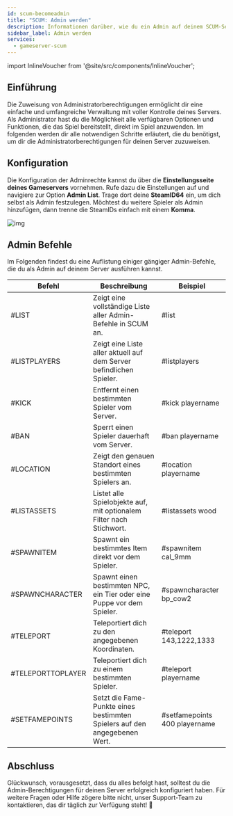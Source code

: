 ```yaml
---
id: scum-becomeadmin
title: "SCUM: Admin werden"
description: Informationen darüber, wie du ein Admin auf deinem SCUM-Server von ZAP-Hosting wirst - ZAP-Hosting.com Dokumentation
sidebar_label: Admin werden
services:
  - gameserver-scum
---
```


import InlineVoucher from '@site/src/components/InlineVoucher';



## Einführung

Die Zuweisung von Administratorberechtigungen ermöglicht dir eine einfache und umfangreiche Verwaltung mit voller Kontrolle deines Servers. Als Administrator hast du die Möglichkeit alle verfügbaren Optionen und Funktionen, die das Spiel bereitstellt, direkt im Spiel anzuwenden. Im folgenden werden dir alle notwendigen Schritte erläutert, die du benötigst, um dir die Administratorberechtigungen für deinen Server zuzuweisen.

<InlineVoucher />



## Konfiguration

Die Konfiguration der Adminrechte kannst du über die **Einstellungsseite deines Gameservers** vornehmen.  Rufe dazu die Einstellungen auf und navigiere zur Option **Admin List**. Trage dort deine **SteamID64** ein, um dich selbst als Admin festzulegen. Möchtest du weitere Spieler als Admin hinzufügen, dann trenne die SteamIDs einfach mit einem **Komma**.

![img](https://screensaver01.zap-hosting.com/index.php/s/AiMDoy5mdEHjnj3/download)



## Admin Befehle

Im Folgenden findest du eine Auflistung einiger gängiger Admin-Befehle, die du als Admin auf deinem Server ausführen kannst.

| Befehl               | Beschreibung                                                                | Beispiel                    |
|----------------------|------------------------------------------------------------------------------|-----------------------------|
| #LIST                | Zeigt eine vollständige Liste aller Admin-Befehle in SCUM an.               | #list                       |
| #LISTPLAYERS         | Zeigt eine Liste aller aktuell auf dem Server befindlichen Spieler.         | #listplayers                |
| #KICK                | Entfernt einen bestimmten Spieler vom Server.                               | #kick playername            |
| #BAN                 | Sperrt einen Spieler dauerhaft vom Server.                                  | #ban playername             |
| #LOCATION            | Zeigt den genauen Standort eines bestimmten Spielers an.                    | #location playername        |
| #LISTASSETS          | Listet alle Spielobjekte auf, mit optionalem Filter nach Stichwort.         | #listassets wood            |
| #SPAWNITEM           | Spawnt ein bestimmtes Item direkt vor dem Spieler.                          | #spawnitem cal_9mm          |
| #SPAWNCHARACTER      | Spawnt einen bestimmten NPC, ein Tier oder eine Puppe vor dem Spieler.      | #spawncharacter bp_cow2     |
| #TELEPORT            | Teleportiert dich zu den angegebenen Koordinaten.                           | #teleport 143,1222,1333     |
| #TELEPORTTOPLAYER    | Teleportiert dich zu einem bestimmten Spieler.                              | #teleport playername        |
| #SETFAMEPOINTS       | Setzt die Fame-Punkte eines bestimmten Spielers auf den angegebenen Wert.   | #setfamepoints 400 playername |






## Abschluss

Glückwunsch, vorausgesetzt, dass du alles befolgt hast, solltest du die Admin-Berechtigungen für deinen Server erfolgreich konfiguriert haben. Für weitere Fragen oder Hilfe zögere bitte nicht, unser Support-Team zu kontaktieren, das dir täglich zur Verfügung steht! 🙂




<InlineVoucher />
